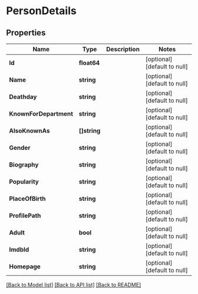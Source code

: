 # PersonDetails

## Properties
Name | Type | Description | Notes
------------ | ------------- | ------------- | -------------
**Id** | **float64** |  | [optional] [default to null]
**Name** | **string** |  | [optional] [default to null]
**Deathday** | **string** |  | [optional] [default to null]
**KnownForDepartment** | **string** |  | [optional] [default to null]
**AlsoKnownAs** | **[]string** |  | [optional] [default to null]
**Gender** | **string** |  | [optional] [default to null]
**Biography** | **string** |  | [optional] [default to null]
**Popularity** | **string** |  | [optional] [default to null]
**PlaceOfBirth** | **string** |  | [optional] [default to null]
**ProfilePath** | **string** |  | [optional] [default to null]
**Adult** | **bool** |  | [optional] [default to null]
**ImdbId** | **string** |  | [optional] [default to null]
**Homepage** | **string** |  | [optional] [default to null]

[[Back to Model list]](../README.md#documentation-for-models) [[Back to API list]](../README.md#documentation-for-api-endpoints) [[Back to README]](../README.md)

